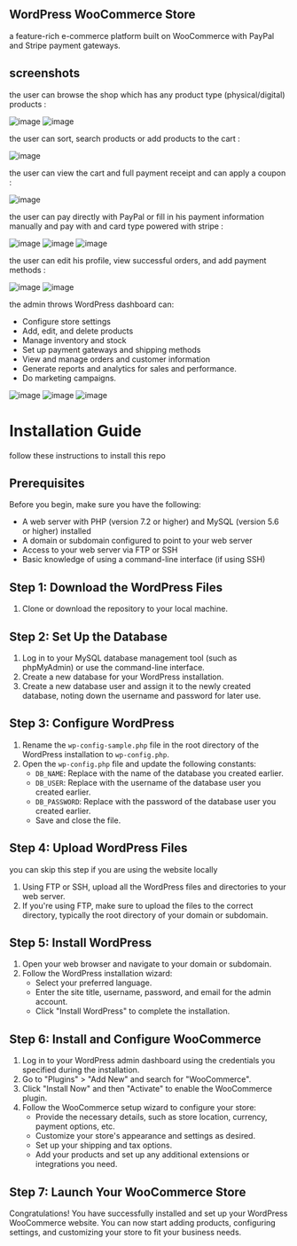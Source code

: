 ## WordPress WooCommerce Store
a feature-rich e-commerce platform built on WooCommerce with PayPal and Stripe payment gateways.

## screenshots

the user can browse the shop which has any product type (physical/digital) products :

![image](https://github.com/AHMED-GAMAL-AG/WooCommerce_Store/assets/76778937/c8201e8c-2d1a-4a84-adde-0079b50b1432)
![image](https://github.com/AHMED-GAMAL-AG/WooCommerce_Store/assets/76778937/32d2d531-5a6a-4ebc-8789-4a5efcaa77d2)

the user can sort, search products or add products to the cart :

![image](https://github.com/AHMED-GAMAL-AG/WooCommerce_Store/assets/76778937/363270d8-c18e-4f6d-8961-f4a8697a6756)

the user can view the cart and full payment receipt and can apply a coupon :

![image](https://github.com/AHMED-GAMAL-AG/WooCommerce_Store/assets/76778937/c4d69ee9-f44e-4335-8a1e-ae984a171ce6)

the user can pay directly with PayPal or fill in his payment information manually and pay with and card type powered with stripe :

![image](https://github.com/AHMED-GAMAL-AG/WooCommerce_Store/assets/76778937/7890123c-2014-4b59-bc22-9aaf7176492a)
![image](https://github.com/AHMED-GAMAL-AG/WooCommerce_Store/assets/76778937/5e0a9f6f-6827-4acd-91cf-54c052e53c51)
![image](https://github.com/AHMED-GAMAL-AG/WooCommerce_Store/assets/76778937/a321f05a-d80e-4537-be42-ee1ea69d2f69)

the user can edit his profile, view successful orders, and add payment methods :

![image](https://github.com/AHMED-GAMAL-AG/WooCommerce_Store/assets/76778937/d47cfb98-5387-4c0f-909a-c3ec470b046e)
![image](https://github.com/AHMED-GAMAL-AG/WooCommerce_Store/assets/76778937/085b85d7-e933-414a-9e1b-9db71b99329a)

the admin throws WordPress dashboard can:

<ul>
<li>Configure store settings</li>
<li>Add, edit, and delete products</li>
<li>Manage inventory and stock</li>
<li>Set up payment gateways and shipping methods</li>
<li>View and manage orders and customer information</li>
<li>Generate reports and analytics for sales and performance.</li>
<li>Do marketing campaigns.</li>
</ul>

![image](https://github.com/AHMED-GAMAL-AG/WooCommerce_Store/assets/76778937/b05396d9-328c-45fb-9df3-9a87a0f84153)
![image](https://github.com/AHMED-GAMAL-AG/WooCommerce_Store/assets/76778937/936511b0-cb6f-4cef-a494-42da15f02e7e)
![image](https://github.com/AHMED-GAMAL-AG/WooCommerce_Store/assets/76778937/c3b0b62c-ed0c-486c-9ed0-98ea44ed3f5e)


# Installation Guide
follow these instructions to install this repo

## Prerequisites

Before you begin, make sure you have the following:

- A web server with PHP (version 7.2 or higher) and MySQL (version 5.6 or higher) installed
- A domain or subdomain configured to point to your web server
- Access to your web server via FTP or SSH
- Basic knowledge of using a command-line interface (if using SSH)

## Step 1: Download the WordPress Files

1. Clone or download the repository to your local machine.

## Step 2: Set Up the Database

1. Log in to your MySQL database management tool (such as phpMyAdmin) or use the command-line interface.
2. Create a new database for your WordPress installation.
3. Create a new database user and assign it to the newly created database, noting down the username and password for later use.

## Step 3: Configure WordPress

1. Rename the `wp-config-sample.php` file in the root directory of the WordPress installation to `wp-config.php`.
2. Open the `wp-config.php` file and update the following constants:
   - `DB_NAME`: Replace with the name of the database you created earlier.
   - `DB_USER`: Replace with the username of the database user you created earlier.
   - `DB_PASSWORD`: Replace with the password of the database user you created earlier.
   - Save and close the file.

## Step 4: Upload WordPress Files 
you can skip this step if you are using the website locally

1. Using FTP or SSH, upload all the WordPress files and directories to your web server.
2. If you're using FTP, make sure to upload the files to the correct directory, typically the root directory of your domain or subdomain.

## Step 5: Install WordPress

1. Open your web browser and navigate to your domain or subdomain.
2. Follow the WordPress installation wizard:
   - Select your preferred language.
   - Enter the site title, username, password, and email for the admin account.
   - Click "Install WordPress" to complete the installation.

## Step 6: Install and Configure WooCommerce

1. Log in to your WordPress admin dashboard using the credentials you specified during the installation.
2. Go to "Plugins" > "Add New" and search for "WooCommerce".
3. Click "Install Now" and then "Activate" to enable the WooCommerce plugin.
4. Follow the WooCommerce setup wizard to configure your store:
   - Provide the necessary details, such as store location, currency, payment options, etc.
   - Customize your store's appearance and settings as desired.
   - Set up your shipping and tax options.
   - Add your products and set up any additional extensions or integrations you need.

## Step 7: Launch Your WooCommerce Store

Congratulations! You have successfully installed and set up your WordPress WooCommerce website. You can now start adding products, configuring settings, and customizing your store to fit your business needs.


